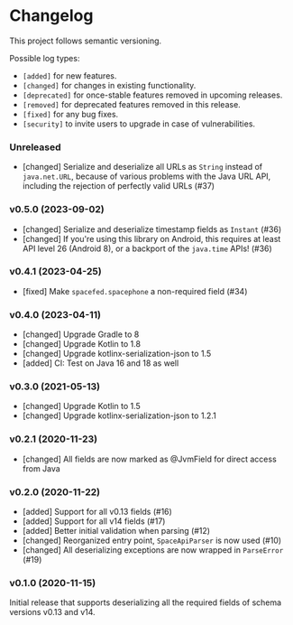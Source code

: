 # Changelog

This project follows semantic versioning.

Possible log types:

- `[added]` for new features.
- `[changed]` for changes in existing functionality.
- `[deprecated]` for once-stable features removed in upcoming releases.
- `[removed]` for deprecated features removed in this release.
- `[fixed]` for any bug fixes.
- `[security]` to invite users to upgrade in case of vulnerabilities.

### Unreleased

- [changed] Serialize and deserialize all URLs as `String` instead of
  `java.net.URL`, because of various problems with the Java URL API, including
  the rejection of perfectly valid URLs (#37)

### v0.5.0 (2023-09-02)

- [changed] Serialize and deserialize timestamp fields as `Instant` (#36)
- [changed] If you're using this library on Android, this requires at least API
  level 26 (Android 8), or a backport of the `java.time` APIs! (#36)

### v0.4.1 (2023-04-25)

- [fixed] Make `spacefed.spacephone` a non-required field (#34)

### v0.4.0 (2023-04-11)

- [changed] Upgrade Gradle to 8
- [changed] Upgrade Kotlin to 1.8
- [changed] Upgrade kotlinx-serialization-json to 1.5
- [added] CI: Test on Java 16 and 18 as well

### v0.3.0 (2021-05-13)

- [changed] Upgrade Kotlin to 1.5
- [changed] Upgrade kotlinx-serialization-json to 1.2.1

### v0.2.1 (2020-11-23)

- [changed] All fields are now marked as @JvmField for direct access from Java

### v0.2.0 (2020-11-22)

- [added] Support for all v0.13 fields (#16)
- [added] Support for all v14 fields (#17)
- [added] Better initial validation when parsing (#12)
- [changed] Reorganized entry point, `SpaceApiParser` is now used (#10)
- [changed] All deserializing exceptions are now wrapped in `ParseError` (#19)

### v0.1.0 (2020-11-15)

Initial release that supports deserializing all the required fields of schema
versions v0.13 and v14.
